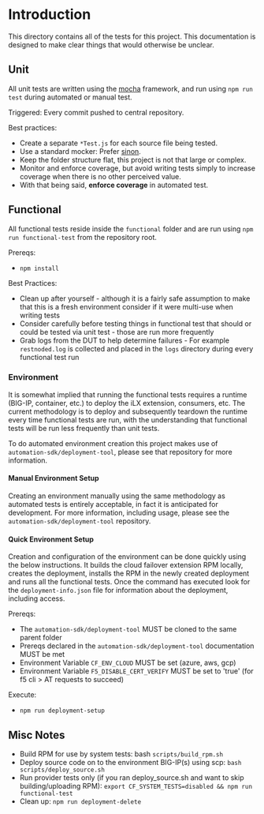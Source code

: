 # Introduction

This directory contains all of the tests for this project.  This documentation is designed to make clear things that would otherwise be unclear.

## Unit

All unit tests are written using the [mocha](https://mochajs.org) framework, and run using ```npm run test``` during automated or manual test.

Triggered: Every commit pushed to central repository.

Best practices:

- Create a separate ```*Test.js``` for each source file being tested.
- Use a standard mocker:  Prefer [sinon](https://sinonjs.org). 
- Keep the folder structure flat, this project is not that large or complex.
- Monitor and enforce coverage, but avoid writing tests simply to increase coverage when there is no other perceived value.
- With that being said, **enforce coverage** in automated test.

## Functional

All functional tests reside inside the ```functional``` folder and are run using ```npm run functional-test``` from the repository root.

Prereqs:

- `npm install`

Best Practices:

- Clean up after yourself - although it is a fairly safe assumption to make that this is a fresh environment consider if it were multi-use when writing tests
- Consider carefully before testing things in functional test that should or could be tested via unit test - those are run more frequently
- Grab logs from the DUT to help determine failures - For example `restnoded.log` is collected and placed in the `logs` directory during every functional test run

### Environment

It is somewhat implied that running the functional tests requires a runtime (BIG-IP, container, etc.) to deploy the iLX extension, consumers, etc.  The current methodology is to deploy and subsequently teardown the runtime every time functional tests are run, with the understanding that functional tests will be run less frequently than unit tests.

To do automated environment creation this project makes use of `automation-sdk/deployment-tool`, please see that repository for more information.

#### Manual Environment Setup

Creating an environment manually using the same methodology as automated tests is entirely acceptable, in fact it is anticipated for development.  For more information, including usage, please see the `automation-sdk/deployment-tool` repository.

#### Quick Environment Setup

Creation and configuration of the environment can be done quickly using the below instructions. It builds the cloud failover extension RPM locally, creates the deployment, installs the RPM in the newly created deployment and runs all the functional tests. Once the command has executed look for the `deployment-info.json` file for information about the deployment, including access.

Prereqs:

- The `automation-sdk/deployment-tool` MUST be cloned to the same parent folder
- Prereqs declared in the `automation-sdk/deployment-tool` documentation MUST be met
- Environment Variable `CF_ENV_CLOUD` MUST be set (azure, aws, gcp)
- Environment Variable `F5_DISABLE_CERT_VERIFY` MUST be set to 'true' (for f5 cli > AT requests to succeed)

Execute:

- `npm run deployment-setup`

## Misc Notes

- Build RPM for use by system tests: bash `scripts/build_rpm.sh`
- Deploy source code on to the environment BIG-IP(s) using scp: `bash scripts/deploy_source.sh`
- Run provider tests only (if you ran deploy_source.sh and want to skip building/uploading RPM): `export CF_SYSTEM_TESTS=disabled && npm run functional-test`
- Clean up: `npm run deployment-delete`
